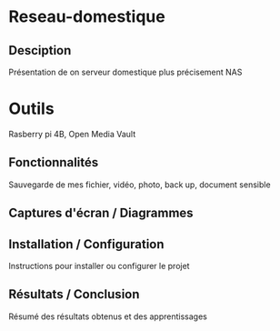 # Reseau-domestique

## Desciption
Présentation de on serveur domestique plus précisement NAS

# Outils
Rasberry pi 4B, Open Media Vault

## Fonctionnalités
Sauvegarde de mes fichier, vidéo, photo, back up, document sensible

## Captures d'écran / Diagrammes

## Installation / Configuration
Instructions pour installer ou configurer le projet

## Résultats / Conclusion
Résumé des résultats obtenus et des apprentissages
